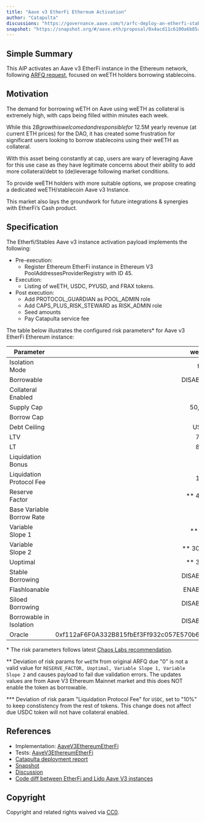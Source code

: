 ```yaml
---
title: "Aave v3 EtherFi Ethereum Activation"
author: "Catapulta"
discussions: "https://governance.aave.com/t/arfc-deploy-an-etherfi-stablecoin-aave-v3-instance/18440"
snapshot: "https://snapshot.org/#/aave.eth/proposal/0x4acd11c6100a6b85a553e21359f3720fa5cd4783a76c77857436ace134f88c05"
---
```


## Simple Summary

This AIP activates an Aave v3 EtherFi instance in the Ethereum network, following [ARFQ request](https://governance.aave.com/t/arfc-deploy-an-etherfi-stablecoin-aave-v3-instance/18440), focused on weETH holders borrowing stablecoins.

## Motivation

The demand for borrowing wETH on Aave using weETH as collateral is extremely high, with caps being filled within minutes each week.

While this $2B growth is welcomed and responsible for ~$12.5M yearly revenue (at current ETH prices) for the DAO, it has created some frustration for significant users looking to borrow stablecoins using their weETH as collateral.

With this asset being constantly at cap, users are wary of leveraging Aave for this use case as they have legitimate concerns about their ability to add more collateral/debt to (de)leverage following market conditions.

To provide weETH holders with more suitable options, we propose creating a dedicated weETH/stablecoin Aave v3 Instance.

This market also lays the groundwork for future integrations & synergies with EtherFi’s Cash product.

## Specification

The Etherfi/Stables Aave v3 instance activation payload implements the following:

- Pre-execution:
  - Register Ethereum EtherFi instance in Ethereum V3 PoolAddressesProviderRegistry with ID 45.
- Execution:
  - Listing of weETH, USDC, PYUSD, and FRAX tokens.
- Post execution:
  - Add PROTOCOL_GUARDIAN as POOL_ADMIN role
  - Add CAPS_PLUS_RISK_STEWARD as RISK_ADMIN role
  - Seed amounts
  - Pay Catapulta service fee

The table below illustrates the configured risk parameters\* for Aave v3 EtherFi Ethereum instance:

| Parameter                 |                                      weETH |                                       USDC |                                      PYUSD |                                       FRAX |
| ------------------------- | -----------------------------------------: | -----------------------------------------: | -----------------------------------------: | -----------------------------------------: |
| Isolation Mode            |                                      false |                                      false |                                      false |                                      false |
| Borrowable                |                                   DISABLED |                                    ENABLED |                                    ENABLED |                                    ENABLED |
| Collateral Enabled        |                                       true |                                      false |                                      false |                                      false |
| Supply Cap                |                                     50,000 |                                140,000,000 |                                 60,000,000 |                                 15,000,000 |
| Borrow Cap                |                                          0 |                                135,000,000 |                                 54,000,000 |                                 12,000,000 |
| Debt Ceiling              |                                      USD 0 |                                      USD 0 |                                      USD 0 |                                      USD 0 |
| LTV                       |                                       78 % |                                        0 % |                                        0 % |                                        0 % |
| LT                        |                                       81 % |                                        0 % |                                        0 % |                                        0 % |
| Liquidation Bonus         |                                        6 % |                                        0 % |                                        0 % |                                        0 % |
| Liquidation Protocol Fee  |                                       10 % |                                \*\*\* 10 % |                                       10 % |                                       10 % |
| Reserve Factor            |                                  \*\* 45 % |                                       10 % |                                       20 % |                                       20 % |
| Base Variable Borrow Rate |                                        0 % |                                        0 % |                                        0 % |                                        0 % |
| Variable Slope 1          |                                   \*\* 7 % |                                      6.5 % |                                      5.5 % |                                      5.5 % |
| Variable Slope 2          |                                 \*\* 300 % |                                       60 % |                                       80 % |                                       80 % |
| Uoptimal                  |                                  \*\* 35 % |                                       90 % |                                       90 % |                                       90 % |
| Stable Borrowing          |                                   DISABLED |                                   DISABLED |                                   DISABLED |                                   DISABLED |
| Flashloanable             |                                    ENABLED |                                    ENABLED |                                    ENABLED |                                    ENABLED |
| Siloed Borrowing          |                                   DISABLED |                                   DISABLED |                                   DISABLED |                                   DISABLED |
| Borrowable in Isolation   |                                   DISABLED |                                   DISABLED |                                   DISABLED |                                   DISABLED |
| Oracle                    | 0xf112aF6F0A332B815fbEf3Ff932c057E570b62d3 | 0x736bF902680e68989886e9807CD7Db4B3E015d3C | 0x150bAe7Ce224555D39AfdBc6Cb4B8204E594E022 | 0x45D270263BBee500CF8adcf2AbC0aC227097b036 |

\* The risk parameters follows latest [Chaos Labs recommendation](https://governance.aave.com/t/arfc-deploy-an-etherfi-stablecoin-aave-v3-instance/18440/10).

\*\* Deviation of risk params for `weETH` from original ARFQ due "0" is not a valid value for `RESERVE_FACTOR, Uoptimal, Variable Slope 1, Variable Slope 2` and causes payload to fail due validation errors. The updates values are from Aave V3 Ethereum Mainnet market and this does NOT enable the token as borrowable.

\*\*\* Deviation of risk param "Liquidation Protocol Fee" for `USDC`, set to "10%" to keep constistency from the rest of tokens. This change does not affect due USDC token will not have collateral enabled.

## References

- Implementation: [AaveV3EthereumEtherFi](https://github.com/bgd-labs/aave-proposals-v3/blob/3190d5b947d8e5185260a1d2ed93049a81fa3d26/src/20240902_AaveV3EthereumEtherFi_EtherFiEthereumActivation/AaveV3EthereumEtherFi_EtherFiEthereumActivation_20240902.sol)
- Tests: [AaveV3EthereumEtherFi](https://github.com/bgd-labs/aave-proposals-v3/blob/3190d5b947d8e5185260a1d2ed93049a81fa3d26/src/20240902_AaveV3EthereumEtherFi_EtherFiEthereumActivation/AaveV3EthereumEtherFi_EtherFiEthereumActivation_20240902.t.sol)
- [Catapulta deployment report](https://catapulta.sh/report/719c68e7-9829-455d-a580-b5c93b25812a)
- [Snapshot](https://snapshot.org/#/aave.eth/proposal/0x4acd11c6100a6b85a553e21359f3720fa5cd4783a76c77857436ace134f88c05)
- [Discussion](https://governance.aave.com/t/arfc-deploy-an-etherfi-stablecoin-aave-v3-instance/18440)
- [Code diff between EtherFi and Lido Aave V3 instances](https://diffy.org/diff/499d8ea81137d)

## Copyright

Copyright and related rights waived via [CC0](https://creativecommons.org/publicdomain/zero/1.0/).
